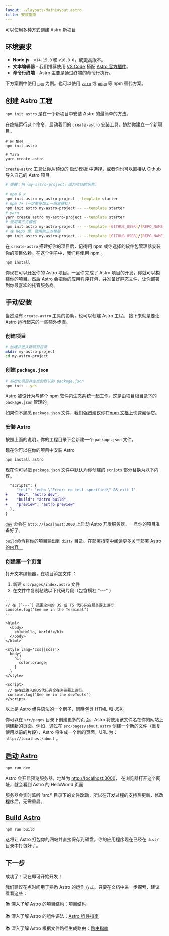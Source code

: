 ```yaml
---
layout: ~/layouts/MainLayout.astro
title: 安装指南
---
```


可以使用多种方式创建 Astro 新项目

## 环境要求

- **Node.js** - `v14.15.0` 和 `v16.0.0`，或更高版本。
- **文本编辑器** - 我们推荐使用 [VS Code](https://code.visualstudio.com/) 搭配 [Astro 官方插件](https://marketplace.visualstudio.com/items?itemName=astro-build.astro-vscode)。
- **命令行终端** - Astro 主要是通过终端的命令行执行。

下方案例中使用 [`npm`](https://www.npmjs.com/) 为例。也可以使用 [`yarn`](https://yarnpkg.com/) 或 [`pnpm`](https://pnpm.io/) 等 npm 替代方案。

## 创建 Astro 工程

`npm init astro` 是在一个新项目中安装 Astro 的最简单的方法。

在终端运行这个命令，启动我们的 `create-astro` 安装工具，协助你建立一个新项目。

```shell
# 用 NPM
npm init astro

# Yarn
yarn create astro
```

[`create-astro`](https://github.com/withastro/astro/tree/main/packages/create-astro) 工具让你从预设的 [启动模板](/examples) 中选择，或者你也可以直接从 Github 导入自己的 Astro 项目。

```bash
# 提醒：把「my-astro-project」改为项目的名称。

# npm 6.x
npm init astro my-astro-project --template starter
# npm 7+（一定要多加上一组双横杠）
npm init astro my-astro-project -- --template starter
# yarn
yarn create astro my-astro-project --template starter
# 使用第三方模板
npm init astro my-astro-project -- --template [GITHUB_USER]/[REPO_NAME]
# 在 Repo 里，使用第三方模板
npm init astro my-astro-project -- --template [GITHUB_USER]/[REPO_NAME]/path/to/template
```

在 `create-astro` 搭建好你的项目后，记得用 npm 或你选择的软件包管理器安装你的项目依赖。在这个例子中，我们将使用 npm 。

```bash
npm install
```

你现在可以[开发](#start-astro)你的 Astro 项目。一旦你完成了 Astro 项目的开发，你就可以[构建](#build-astro)你的项目。然后 Astro 会把你的应用程序打包，并准备好静态文件，让你[部署](/guides/deploy)到你最喜欢的托管服务商。

## 手动安装

当然没有 `create-astro` 工具的协助，也可以创建 Astro 工程。 接下来就是要让 Astro 运行起来的一些额外步骤。

### 创建项目

```bash
# 创建并进入新项目目录
mkdir my-astro-project
cd my-astro-project
```

### 创建 `package.json`

```bash
# 初始化项目并生成的默认的 package.json
npm init --yes
```

Astro 被设计为与整个 npm 软件包生态系统一起工作。这是由项目根目录下的 `package.json` 管理的。

如果你不熟悉 `package.json` 文件，我们强烈建议你在[npm 文档](https://docs.npmjs.com/creating-a-package-json-file)上快速阅读它。

### 安裝 Astro

按照上面的说明，你的工程目录下会新建一个 `package.json` 文件。

现在你可以在你的项目中安装 Astro

```bash
npm install astro
```

现在你可以把 `package.json` 文件中默认为你创建的 `scripts` 部分替换为以下内容。

```diff
  "scripts": {
-    "test": "echo \"Error: no test specified\" && exit 1"
+    "dev": "astro dev",
+    "build": "astro build",
+    "preview": "astro preview"
  },
}
```

[`dev`](#start-dev) 命令在 `http://localhost:3000` 上启动 Astro 开发服务器。一旦你的项目准备好了。

[`build`](#build-astro)命令将你的项目输出到 `dist/` 目录。[在部署指南中阅读更多关于部署 Astro 的内容。](/guides/deploy)

### 创建第一个页面

打开文本编辑器，在项目添加文件 ：

1. 新建 `src/pages/index.astro` 文件
2. 在文件中复制粘贴以下代码片段（包含横杠 "---" ）

```astro
---
// 在 (`---`) 范围之内的 JS 或 TS 代码只在服务器上运行!
console.log('See me in the Terminal')
---

<html>
  <body>
    <h1>Hello, World!</h1>
  </body>
</html>

<style lang='css||scss'>
  body{
    h1{
      color:orange;
    }
  }
</style>

<script>
 // 在在此输入的JS代码完全在浏览器上运行。
 console.log('See me in the devTools')
</script>
```

以上是 Astro 组件语法的一个例子，同時包含 HTML 和 JSX。

你可以在 `src/pages` 目录下创建更多的页面，Astro 将使用该文件名在你的网站上创建新的页面。例如，通过在 `src/pages/about.astro` 创建一个新的文件（重复使用以前的片段），Astro 将生成一个新的页面，URL 为：`http://localhost/about` 。

## [启动 Astro](#start-astro)

```bash
npm run dev
```

Astro 会开启预览服务器，地址为 [http://localhost:3000](http://localhost:3000)，
在浏览器打开这个网址，就会看到 Astro 的 HelloWorld 页面

服务器会实时监听 'src/' 目录下的文件改动，所以在开发过程的支持热更新，修改程序后，无需重启。

## [Build Astro](#build-astro)

```bash
npm run build
```

这将让 Astro 打包你的网站并直接保存到磁盘。你的应用程序现在已经在 `dist/` 目录中打包好了。

## 下一步

成功了！现在即可开始开发！

我们建议花点时间用于熟悉 Astro 的运作方式。只要在文档中进一步探索，建议看看这些：

📚 深入了解 Astro 的项目结构：[项目结构](/core-concepts/project-structure)

📚 深入了解 Astro 的组件语法：[Astro 组件指南](/core-concepts/astro-components)

📚 深入了解 Astro 根据文件路径生成路由：[路由指南](core-concepts/astro-pages)
